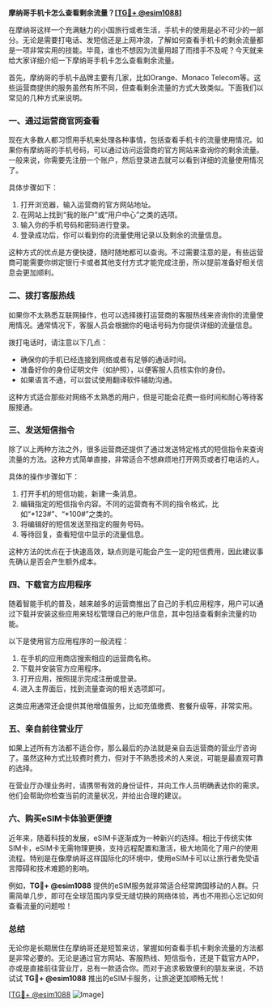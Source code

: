 **摩纳哥手机卡怎么查看剩余流量？[[TG💪+ @esim1088](https://t.me/s/esim1088)]**

在摩纳哥这样一个充满魅力的小国旅行或者生活，手机卡的使用是必不可少的一部分。无论是需要打电话、发短信还是上网冲浪，了解如何查看手机卡的剩余流量都是一项非常实用的技能。毕竟，谁也不想因为流量用超了而措手不及呢？今天就来给大家详细介绍一下摩纳哥手机卡怎么查看剩余流量。

首先，摩纳哥的手机卡品牌主要有几家，比如Orange、Monaco Telecom等。这些运营商提供的服务虽然有所不同，但查看剩余流量的方式大致类似。下面我们以常见的几种方式来说明。

### 一、通过运营商官网查看

现在大多数人都习惯用手机来处理各种事情，包括查看手机卡的流量使用情况。如果你有摩纳哥的手机号码，可以通过访问运营商的官方网站来查询你的剩余流量。一般来说，你需要先注册一个账户，然后登录进去就可以看到详细的流量使用情况了。

具体步骤如下：

1. 打开浏览器，输入运营商的官方网站地址。
2. 在网站上找到“我的账户”或“用户中心”之类的选项。
3. 输入你的手机号码和密码进行登录。
4. 登录成功后，你可以看到你的流量使用记录以及剩余的流量信息。

这种方式的优点是方便快捷，随时随地都可以查询。不过需要注意的是，有些运营商可能需要你绑定银行卡或者其他支付方式才能完成注册，所以提前准备好相关信息会更加顺利。

### 二、拨打客服热线

如果你不太熟悉互联网操作，也可以选择拨打运营商的客服热线来咨询你的流量使用情况。通常情况下，客服人员会根据你的电话号码为你提供详细的流量信息。

拨打电话时，请注意以下几点：

- 确保你的手机已经连接到网络或者有足够的通话时间。
- 准备好你的身份证明文件（如护照），以便客服人员核实你的身份。
- 如果语言不通，可以尝试使用翻译软件辅助沟通。

这种方式适合那些对网络不太熟悉的用户，但是可能会花费一些时间和耐心等待客服接通。

### 三、发送短信指令

除了以上两种方法之外，很多运营商还提供了通过发送特定格式的短信指令来查询流量的方法。这种方式简单直接，非常适合不想麻烦地打开网页或者打电话的人。

具体的操作步骤如下：

1. 打开手机的短信功能，新建一条消息。
2. 编辑指定的短信指令内容。不同的运营商有不同的指令格式，比如“*123#”、“*100#”之类的。
3. 将编辑好的短信发送至指定的服务号码。
4. 等待回复，查看短信中显示的流量信息。

这种方法的优点在于快速高效，缺点则是可能会产生一定的短信费用，因此建议事先确认是否会产生额外成本。

### 四、下载官方应用程序

随着智能手机的普及，越来越多的运营商推出了自己的手机应用程序，用户可以通过下载并安装这些应用来轻松管理自己的账户信息，其中包括查看剩余流量的功能。

以下是使用官方应用程序的一般流程：

1. 在手机的应用商店搜索相应的运营商名称。
2. 下载并安装官方应用程序。
3. 打开应用，按照提示完成注册或登录。
4. 进入主界面后，找到流量查询的相关选项即可。

这类应用通常还会提供其他增值服务，比如充值缴费、套餐升级等，非常实用。

### 五、亲自前往营业厅

如果上述所有方法都不适合你，那么最后的办法就是亲自去运营商的营业厅咨询了。虽然这种方式比较费时费力，但对于不熟悉技术的人来说，可能是最直观可靠的选择。

在营业厅办理业务时，请携带有效的身份证件，并向工作人员明确表达你的需求。他们会帮助你检查当前的流量状况，并给出合理的建议。

### 六、购买eSIM卡体验更便捷

近年来，随着科技的发展，eSIM卡逐渐成为一种新兴的选择。相比于传统实体SIM卡，eSIM卡无需物理更换，支持远程配置和激活，极大地简化了用户的使用流程。特别是在像摩纳哥这样国际化的环境中，使用eSIM卡可以让旅行者免受语言障碍和技术难题的影响。

例如，**TG💪+ @esim1088** 提供的eSIM服务就非常适合经常跨国移动的人群。只需简单几步，即可在全球范围内享受无缝切换的网络体验，再也不用担心忘记如何查看流量的问题啦！

### 总结

无论你是长期居住在摩纳哥还是短暂来访，掌握如何查看手机卡剩余流量的方法都是非常必要的。无论是通过官方网站、客服热线、短信指令，还是下载官方APP，亦或是直接前往营业厅，总有一款适合你。而对于追求极致便利的朋友来说，不妨试试 **TG💪+ @esim1088** 推出的eSIM卡服务，让旅途更加顺畅无忧！

[[TG💪+ @esim1088](https://t.me/s/esim1088) ![Image](https://i.postimg.cc/4NQfJmqS/Snipaste-2025-05-13-00-14-12.png)]
